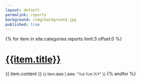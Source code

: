 ```yaml
---
layout: default
permalink: reports
background: /img/background.jpg
published: true
---
```


{% for item in site.categories.reports limit:3 offset:0 %}
<a class="reports" href="{{site.root_dir}}{{item.url}}">
<h1 class="title">
  {{item.title}}
</h1></a>
  {{ item.content }}
<small class="date">{{ item.date | date: "%d.%m.%Y"  }}</small>
{% endfor %}